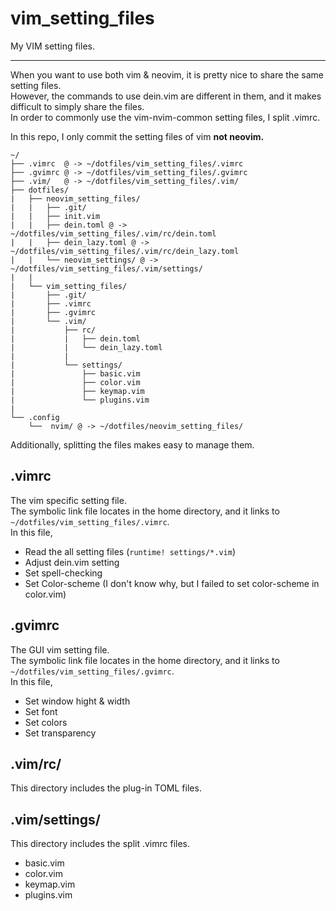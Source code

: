# vim_setting_files

My VIM setting files.

---

When you want to use both vim & neovim, it is pretty nice to share the same setting files.  
However, the commands to use dein.vim are different in them, and it makes difficult to simply share the files.  
In order to commonly use the vim-nvim-common setting files, I split .vimrc.

In this repo, I only commit the setting files of vim **not neovim.**

```
~/
├── .vimrc  @ -> ~/dotfiles/vim_setting_files/.vimrc
├── .gvimrc @ -> ~/dotfiles/vim_setting_files/.gvimrc
├── .vim/   @ -> ~/dotfiles/vim_setting_files/.vim/
├── dotfiles/
|   ├── neovim_setting_files/
|   |   ├── .git/
|   |   ├── init.vim
|   |   ├── dein.toml @ -> ~/dotfiles/vim_setting_files/.vim/rc/dein.toml
|   |   ├── dein_lazy.toml @ -> ~/dotfiles/vim_setting_files/.vim/rc/dein_lazy.toml
|   |   └── neovim_settings/ @ -> ~/dotfiles/vim_setting_files/.vim/settings/
|   |
|   └── vim_setting_files/
|       ├── .git/
|       ├── .vimrc
|       ├── .gvimrc
|       └── .vim/
|           ├── rc/
|           |   ├── dein.toml
|           |   └── dein_lazy.toml
|           |
|           └── settings/
|               ├── basic.vim
|               ├── color.vim
|               ├── keymap.vim
|               └── plugins.vim
|
└── .config
    └──  nvim/ @ -> ~/dotfiles/neovim_setting_files/

```

Additionally, splitting the files makes easy to manage them.

## .vimrc

The vim specific setting file.  
The symbolic link file locates in the home directory, and it links to `~/dotfiles/vim_setting_files/.vimrc`.  
In this file,

- Read the all setting files (`runtime! settings/*.vim`)
- Adjust dein.vim setting
- Set spell-checking
- Set Color-scheme (I don't know why, but I failed to set color-scheme in color.vim)

## .gvimrc

The GUI vim setting file.  
The symbolic link file locates in the home directory, and it links to `~/dotfiles/vim_setting_files/.gvimrc`.  
In this file,

- Set window hight & width
- Set font
- Set colors
- Set transparency

## .vim/rc/

This directory includes the plug-in TOML files.

## .vim/settings/

This directory includes the split .vimrc files.

- basic.vim
- color.vim
- keymap.vim
- plugins.vim
